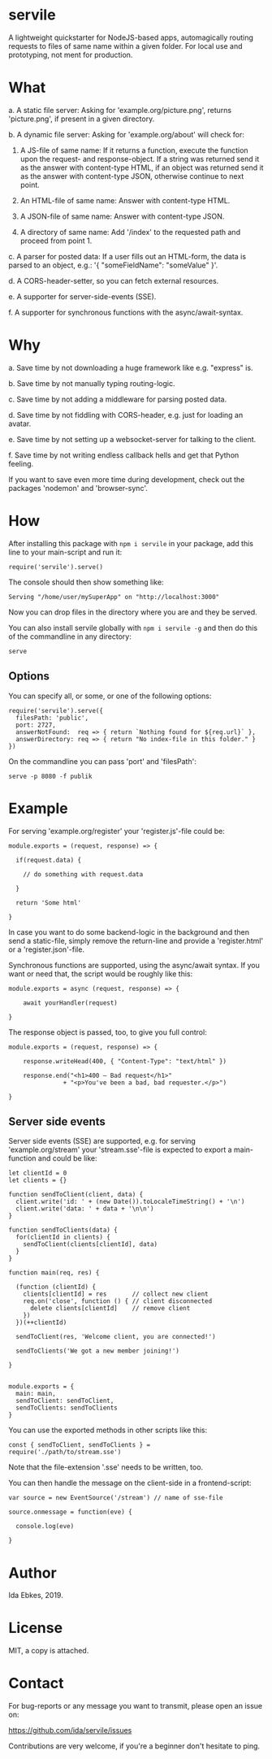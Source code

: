 servile
=======


A lightweight quickstarter for NodeJS-based apps, automagically routing
requests to files of same name within a given folder. For local use and
prototyping, not ment for production.


What
====

a. A static file server: Asking for 'example.org/picture.png', returns
   'picture.png', if present in a given directory.

b. A dynamic file server: Asking for 'example.org/about' will check for:

1. A JS-file of same name: If it returns a function, execute the function
   upon the request- and response-object. If a string was returned send it
   as the answer with content-type HTML, if an object was returned send it
   as the answer with content-type JSON, otherwise continue to next point.

2. An HTML-file of same name: Answer with content-type HTML.

3. A JSON-file of same name: Answer with content-type JSON.

4. A directory of same name: Add '/index' to the requested path and proceed
   from point 1.


c. A parser for posted data: If a user fills out an HTML-form, the data is
   parsed to an object, e.g.: '{ "someFieldName": "someValue" }'.

d. A CORS-header-setter, so you can fetch external resources.

e. A supporter for server-side-events (SSE).

f. A supporter for synchronous functions with the async/await-syntax.


Why
===

a. Save time by not downloading a huge framework like e.g. "express" is.

b. Save time by not manually typing routing-logic.

c. Save time by not adding a middleware for parsing posted data.

d. Save time by not fiddling with CORS-header, e.g. just for loading an avatar.

e. Save time by not setting up a websocket-server for talking to the client.

f. Save time by not writing endless callback hells and get that Python feeling.

If you want to save even more time during development, check out the packages
'nodemon' and 'browser-sync'.


How
===

After installing this package with `npm i servile` in your package, add this
line to your main-script and run it:

    require('servile').serve()

The console should then show something like:

    Serving "/home/user/mySuperApp" on "http://localhost:3000"

Now you can drop files in the directory where you are and they be served.


You can also install servile globally with `npm i servile -g`
and then do this of the commandline in any directory:

    serve


Options
-------

You can specify all, or some, or one of the following options:

    require('servile').serve({
      filesPath: 'public',
      port: 2727,
      answerNotFound:  req => { return `Nothing found for ${req.url}` },
      answerDirectory: req => { return "No index-file in this folder." }
    })


On the commandline you can pass 'port' and 'filesPath':

    serve -p 8080 -f publik


Example
=======

For serving 'example.org/register' your 'register.js'-file could be:

    module.exports = (request, response) => {

      if(request.data) {

        // do something with request.data

      }

      return 'Some html'

    }


In case you want to do some backend-logic in the background and then send a
static-file, simply remove the return-line and provide a 'register.html' or
a 'register.json'-file.


Synchronous functions are supported, using the async/await syntax.
If you want or need that, the script would be roughly like this:

    module.exports = async (request, response) => {

        await yourHandler(request)

    }


The response object is passed, too, to give you full control:

    module.exports = (request, response) => {

        response.writeHead(400, { "Content-Type": "text/html" })

        response.end("<h1>400 – Bad request</h1>"
                   + "<p>You've been a bad, bad requester.</p>")

    }



Server side events
------------------

Server side events (SSE) are supported, e.g. for serving 'example.org/stream'
your 'stream.sse'-file is expected to export a main-function and could be like:

	let clientId = 0
	let clients = {}

	function sendToClient(client, data) {
	  client.write('id: ' + (new Date()).toLocaleTimeString() + '\n')
	  client.write('data: ' + data + '\n\n')
	}

	function sendToClients(data) {
	  for(clientId in clients) {
        sendToClient(clients[clientId], data)
	  }
	}

	function main(req, res) {

      (function (clientId) {
        clients[clientId] = res       // collect new client
        req.on('close', function () { // client disconnected
          delete clients[clientId]    // remove client
        })
      })(++clientId)

	  sendToClient(res, 'Welcome client, you are connected!')

	  sendToClients('We got a new member joining!')

	}


	module.exports = {
	  main: main,
	  sendToClient: sendToClient,
	  sendToClients: sendToClients
	}



You can use the exported methods in other scripts like this:

    const { sendToClient, sendToClients } = require('./path/to/stream.sse')

Note that the file-extension '.sse' needs to be written, too.


You can then handle the message on the client-side in a frontend-script:


	var source = new EventSource('/stream') // name of sse-file

	source.onmessage = function(eve) {

	  console.log(eve)

	}




Author
======

Ida Ebkes, 2019.


License
=======

MIT, a copy is attached.


Contact
=======

For bug-reports or any message you want to transmit, please open an issue on:

https://github.com/ida/servile/issues

Contributions are very welcome, if you're a beginner don't hesitate to ping.
